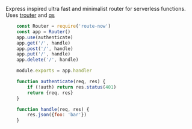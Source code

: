 
Express inspired ultra fast and minimalist router for serverless functions. Uses [trouter](https://www.npmjs.com/package/trouter#trouteraddmethod-pattern-handlers) and [qs](https://www.npmjs.com/package/qs)

```js
	const Router = require('route-now')
	const app = Router()
	app.use(authenticate)
	app.get('/', handle)
	app.post('/', handle)
	app.put('/', handle)
	app.delete('/', handle)

	module.exports = app.handler

	function authenticate(req, res) {
		if (!auth) return res.status(401)
		return {req, res}
	}

	function handle(req, res) {
		res.json({foo: 'bar'})
	}
```
